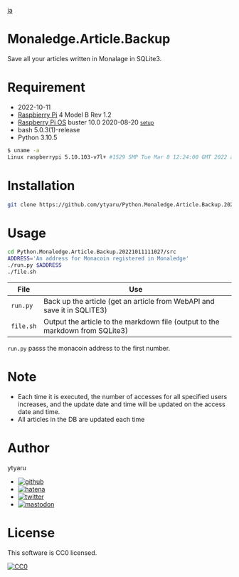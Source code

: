 [ja](./README.ja.md)

# Monaledge.Article.Backup

Save all your articles written in Monalage in SQLite3.

<!--

# DEMO

* [demo](https://ytyaru.github.io/Python.Monaledge.Article.Backup.20221011111027/)

![img](https://github.com/ytyaru/Python.Monaledge.Article.Backup.20221011111027/blob/master/doc/0.png?raw=true)

# Features

* sales point

-->

# Requirement

* <time datetime="2022-10-11T11:10:24+0900">2022-10-11</time>
* [Raspbierry Pi](https://ja.wikipedia.org/wiki/Raspberry_Pi) 4 Model B Rev 1.2
* [Raspberry Pi OS](https://ja.wikipedia.org/wiki/Raspbian) buster 10.0 2020-08-20 <small>[setup](http://ytyaru.hatenablog.com/entry/2020/10/06/111111)</small>
* bash 5.0.3(1)-release
* Python 3.10.5

```sh
$ uname -a
Linux raspberrypi 5.10.103-v7l+ #1529 SMP Tue Mar 8 12:24:00 GMT 2022 armv7l GNU/Linux
```

# Installation

```sh
git clone https://github.com/ytyaru/Python.Monaledge.Article.Backup.20221011111027
```

# Usage

```sh
cd Python.Monaledge.Article.Backup.20221011111027/src
ADDRESS='An address for Monacoin registered in Monaledge'
./run.py $ADDRESS
./file.sh
```

File|Use
----|---
`run.py`|Back up the article (get an article from WebAPI and save it in SQLITE3)
`file.sh`|Output the article to the markdown file (output to the markdown from SQLite3)

`run.py` passs the monacoin address to the first number.

# Note

* Each time it is executed, the number of accesses for all specified users increases, and the update date and time will be updated on the access date and time.
* All articles in the DB are updated each time

# Author

ytyaru

* [![github](http://www.google.com/s2/favicons?domain=github.com)](https://github.com/ytyaru "github")
* [![hatena](http://www.google.com/s2/favicons?domain=www.hatena.ne.jp)](http://ytyaru.hatenablog.com/ytyaru "hatena")
* [![twitter](http://www.google.com/s2/favicons?domain=twitter.com)](https://twitter.com/ytyaru1 "twitter")
* [![mastodon](http://www.google.com/s2/favicons?domain=mstdn.jp)](https://mstdn.jp/web/accounts/233143 "mastdon")

# License

This software is CC0 licensed.

[![CC0](http://i.creativecommons.org/p/zero/1.0/88x31.png "CC0")](http://creativecommons.org/publicdomain/zero/1.0/deed.en)


